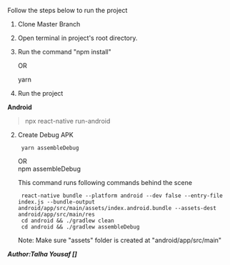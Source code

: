 Follow the steps below to run the project

1.  Clone Master Branch
2.  Open terminal in project's root directory.
3.  Run the command "npm install"


       OR

    yarn

4. Run the project

<b>Android</b>

> npx react-native run-android


2. Create Debug APK

        yarn assembleDebug

    OR    
        npm assembleDebug
    
    This command runs following commands behind the scene    

        react-native bundle --platform android --dev false --entry-file index.js --bundle-output android/app/src/main/assets/index.android.bundle --assets-dest android/app/src/main/res    
        cd android && ./gradlew clean
        cd android && ./gradlew assembleDebug

    Note: Make sure "assets" folder is created at "android/app/src/main"

<em><b>Author<b/>:Talha Yousaf <b>[]<b/></em>
